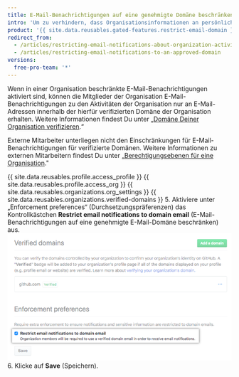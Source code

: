```yaml
---
title: E-Mail-Benachrichtigungen auf eine genehmigte Domäne beschränken
intro: 'Um zu verhindern, dass Organisationsinformationen an persönliche Konten weitergegeben werden, können Organisationsinhaber E-Mail-Benachrichtigungen zur Organisationsaktivität auf eine verifizierte Domäne beschränken.'
product: '{{ site.data.reusables.gated-features.restrict-email-domain }}'
redirect_from:
  - /articles/restricting-email-notifications-about-organization-activity-to-an-approved-email-domain/
  - /articles/restricting-email-notifications-to-an-approved-domain
versions:
  free-pro-team: '*'
---
```


Wenn in einer Organisation beschränkte E-Mail-Benachrichtigungen aktiviert sind, können die Mitglieder der Organisation E-Mail-Benachrichtigungen zu den Aktivitäten der Organisation nur an E-Mail-Adressen innerhalb der hierfür verifizierten Domäne der Organisation erhalten. Weitere Informationen findest Du unter „[Domäne Deiner Organisation verifizieren](/articles/verifying-your-organization-s-domain).“

Externe Mitarbeiter unterliegen nicht den Einschränkungen für E-Mail-Benachrichtigungen für verifizierte Domänen. Weitere Informationen zu externen Mitarbeitern findest Du unter „[Berechtigungsebenen für eine Organisation](/github/setting-up-and-managing-organizations-and-teams/permission-levels-for-an-organization#outside-collaborators)."

{{ site.data.reusables.profile.access_profile }}
{{ site.data.reusables.profile.access_org }}
{{ site.data.reusables.organizations.org_settings }}
{{ site.data.reusables.organizations.verified-domains }}
5. Aktiviere unter „Enforcement preferences“ (Durchsetzungspräferenzen) das Kontrollkästchen **Restrict email notifications to domain email** (E-Mail-Benachrichtigungen auf eine genehmigte E-Mail-Domäne beschränken) aus. ![Kontrollkästchen zur Beschränkung von E-Mail-Benachrichtigungen auf eine genehmigte E-Mail-Domäne](/assets/images/help/organizations/restrict-email-notifications-to-domain.png)
6. Klicke auf **Save** (Speichern).
